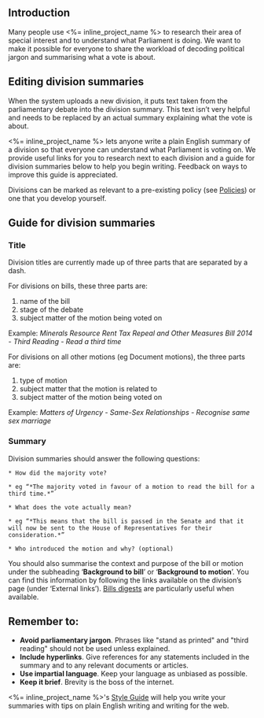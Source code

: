 ## Introduction
Many people use <%= inline_project_name %> to research their area of special interest and to understand what Parliament is doing. We want to make it possible for everyone to share the workload of decoding political jargon and summarising what a vote is about.

## Editing division summaries
When the system uploads a new division, it puts text taken from the parliamentary debate into the division summary. This text isn’t very helpful and needs to be replaced by an actual summary explaining what the vote is about.

<%= inline_project_name %> lets anyone write a plain English summary of a division so that everyone can understand what Parliament is voting on. We provide useful links for you to research next to each division and a guide for division summaries below to help you begin writing. Feedback on ways to improve this guide is appreciated.

Divisions can be marked as relevant to a pre-existing policy (see [Policies](http://publicwhip-rails.openaustraliafoundation.org.au/policies)) or one that you develop yourself.

## Guide for division summaries
### Title
Division titles are currently made up of three parts that are separated by a dash.

For divisions on bills, these three parts are:
1. name of the bill
2. stage of the debate
3. subject matter of the motion being voted on

Example: *Minerals Resource Rent Tax Repeal and Other Measures Bill 2014 - Third Reading - Read a third time*

For divisions on all other motions (eg Document motions), the three parts are:
1. type of motion
2. subject matter that the motion is related to
3. subject matter of the motion being voted on

Example: *Matters of Urgency - Same-Sex Relationships - Recognise same sex marriage*

### Summary
Division summaries should answer the following questions:

    * How did the majority vote?
    
    * eg “*The majority voted in favour of a motion to read the bill for a third time.*”

    * What does the vote actually mean?

    * eg “*This means that the bill is passed in the Senate and that it will now be sent to the House of Representatives for their consideration.*”

    * Who introduced the motion and why? (optional)

You should also summarise the context and purpose of the bill or motion under the subheading ‘**Background to bill**’ or ‘**Background to motion**’. You can find this information by following the links available on the division’s page (under ‘External links’). [Bills digests](http://www.aph.gov.au/Parliamentary_Business/Bills_Legislation/Bills_Digests) are particularly useful when available.

## Remember to:
* **Avoid parliamentary jargon**. Phrases like "stand as printed" and "third reading" should not be used unless explained.
* **Include hyperlinks**. Give references for any statements included in the summary and to any relevant documents or articles.
* **Use impartial language**. Keep your language as unbiased as possible.
* **Keep it brief**. Brevity is the boss of the internet.

<%= inline_project_name %>'s [Style Guide](/help/style-guide) will help you write your summaries with tips on plain English writing and writing for the web.
